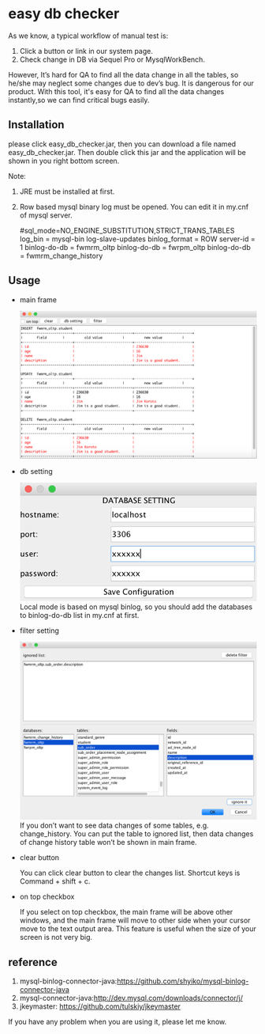 easy db checker
=============
As we know, a typical workflow of manual test  is: 

1. Click a button or link in our system page.
2. Check change in DB via Sequel Pro or MysqlWorkBench.

However,  It’s hard for QA to find all the data change in all the tables, so he/she may neglect some changes due to dev’s bug. It is dangerous for our product. With this tool, it's easy for QA to find all the data changes instantly,so we can find critical bugs easily.

## Installation
please click easy_db_checker.jar, then you can download a file named easy_db_checker.jar.  Then double click this jar and the application will be shown in you right bottom screen. 

Note:
1. JRE must be installed at first.
2. Row based mysql binary log must be opened. You can edit it in my.cnf of mysql server.

    #sql_mode=NO_ENGINE_SUBSTITUTION,STRICT_TRANS_TABLES
    log_bin = mysql-bin
    log-slave-updates
    binlog_format = ROW
    server-id = 1
    binlog-do-db = fwmrm_oltp
    binlog-do-db = fwrpm_oltp
    binlog-do-db = fwmrm_change_history

## Usage
* main frame

    ![Alt text](/assets/main_frame.png)
* db setting

    ![Alt text](/assets/db_setting.png)
    Local mode is based on mysql binlog, so you should add the databases to binlog-do-db list in my.cnf at first.
* filter setting

    ![Alt text](/assets/setting.png)
    If you don’t want to see data changes of some tables, e.g. change_history. You can put the table to ignored list, then data changes of change history table won’t be shown in main frame.

* clear button

    You can click clear button to clear the changes list.  Shortcut keys is Command + shift + c.
* on top checkbox

    If you select  on top checkbox, the main frame will be above other windows, and the main frame will move to other side when your cursor move to the text output area. This feature is useful when the size of your screen is not very big.


## reference

1. mysql-binlog-connector-java:https://github.com/shyiko/mysql-binlog-connector-java
2. mysql-connector-java:http://dev.mysql.com/downloads/connector/j/
3. jkeymaster: https://github.com/tulskiy/jkeymaster


If you have any problem when you are using it, please let me know.
